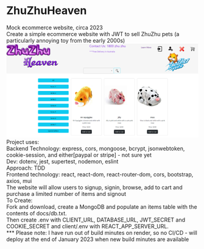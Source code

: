 # ZhuZhuHeaven
Mock ecommerce website, circa 2023 <br>
Create a simple ecommerce website with JWT to sell ZhuZhu pets (a particularly annoying toy from the early 2000s) <br>
![Zhuzhu](/docs/logo.png?raw=true "Home Page") <br>
Project uses: <br>
Backend Technology: express, cors, mongoose, bcrypt, jsonwebtoken, cookie-session, and either[paypal or stripe] - not sure yet<br>
	Dev: dotenv, jest, supertest, nodemon, eslint <br>
Approach: TDD <br>
Frontend technology: react, react-dom, react-router-dom, cors, bootstrap, axios, mui <br>
The website will allow users to signup, signin, browse, add to cart and purchase a limited number of items and signout <br>
To Create: <br> Fork and download, create a MongoDB and populate an items table with the contents of docs/db.txt. <br> Then create .env with CLIENT_URL, DATABASE_URL, JWT_SECRET and COOKIE_SECRET and client/.env with REACT_APP_SERVER_URL.<br>
*** Please note: I have run out of build minutes on render, so no CI/CD - will deploy at the end of January 2023 when new build minutes are available

